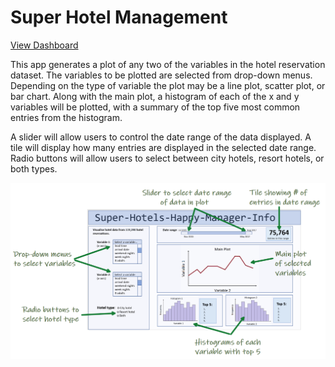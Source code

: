 # Super Hotel Management

[View Dashboard](https://super-hotels.herokuapp.com/)

This app generates a plot of any two of the variables in the hotel reservation dataset. The variables to be plotted are selected from drop-down menus. Depending on the type of variable the plot may be a line plot, scatter plot, or bar chart. Along with the main plot, a histogram of each of the x and y variables will be plotted, with a summary of the top five most common entries from the histogram.

A slider will allow users to control the date range of the data displayed. A tile will display how many entries are displayed in the selected date range. Radio buttons will allow users to select between city hotels, resort hotels, or both types.

![app_mockup.png](results/img/app_mockup.png)
